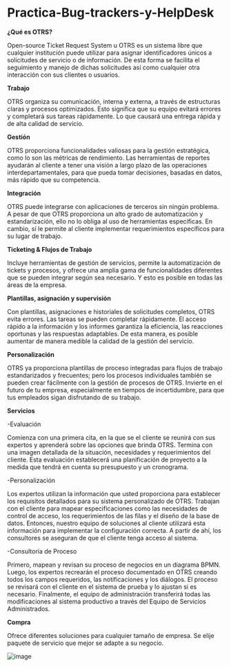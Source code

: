 # Practica-Bug-trackers-y-HelpDesk
**¿Qué es OTRS?**

Open-source Ticket Request System u OTRS es un sistema libre que cualquier institución puede utilizar para asignar identificadores únicos a solicitudes de servicio o de información. De esta forma se facilita el seguimiento y manejo de dichas solicitudes así como cualquier otra interacción con sus clientes o usuarios.


**Trabajo**

OTRS organiza su comunicación, interna y externa, a través de estructuras claras y procesos optimizados. Esto significa que su equipo evitará errores y completará sus tareas rápidamente. Lo que causará una entrega rápida y de alta calidad de servicio.

**Gestión**

OTRS proporciona funcionalidades valiosas para la gestión estratégica, como lo son las métricas de rendimiento. Las herramientas de reportes  ayudarán al cliente a tener una visión a largo plazo de las operaciones interdepartamentales, para que pueda tomar decisiones, basadas en datos, más rápido que su competencia.

**Integración**

OTRS puede integrarse con aplicaciones de terceros sin ningún problema. A pesar de que OTRS proporciona un alto grado de automatización y estandarización, ello no lo obliga al uso de herramientas específicas. En cambio, sí le permite al cliente implementar requerimientos específicos para su lugar de trabajo.

**Ticketing & Flujos de Trabajo**

Incluye herramientas de gestión de servicios, permite la automatización de tickets y procesos, y ofrece una amplia gama de funcionalidades diferentes que se pueden integrar según sea necesario. Y esto es posible en todas las áreas de la empresa.

**Plantillas, asignación y supervisión**

Con plantillas, asignaciones e historiales de solicitudes completos, OTRS evita errores. Las tareas se pueden completar rápidamente. El acceso rápido a la información y los informes garantiza la eficiencia, las reacciones oportunas y las respuestas adaptables. De esta manera, es posible aumentar de manera medible la calidad de la gestión del servicio.

**Personalización**

OTRS ya proporciona plantillas de proceso integradas para flujos de trabajo estandarizados y frecuentes; pero los procesos individuales también se pueden crear fácilmente con la gestión de procesos de OTRS. Invierte en el futuro de tu empresa, especialmente en tiempos de incertidumbre, para que tus empleados sigan disfrutando de su trabajo. 

**Servicios**

-Evaluación

Comienza con una primera cita, en la que se el cliente se reunirá con sus expertos y aprenderá sobre las opciones que brinda OTRS. Termina con una imagen detallada de la situación, necesidades y requerimientos del cliente. Esta evaluación establecerá una planificación de proyecto a la medida que tendrá en cuenta su presupuesto y un cronograma.

-Personalización

Los expertos utilizan la información que usted proporciona para establecer los requisitos detallados para su sistema personalizado de OTRS. Trabajan con 
el cliente para mapear especificaciones como las necesidades de control de acceso, los requerimientos de las filas y el diseño de la base de datos. Entonces, nuestro equipo de soluciones al cliente utilizará esta información para implementar la configuración correcta. A partir de ahí, los consultores se aseguran de que el cliente tenga acceso al sistema.

-Consultoría de Proceso

Primero, mapean y revisan su proceso de negocios en un diagrama BPMN. Luego, los expertos recrearán el proceso documentado en OTRS creando todos los campos requeridos, las notificaciones y los diálogos. El proceso se revisará con el cliente en el sistema de prueba y lo ajustan si es necesario. Finalmente, el equipo de administración transferirá todas las modificaciones al sistema productivo a través del Equipo de Servicios Administrados.

**Compra**

Ofrece diferentes soluciones para cualquier tamaño de empresa.
Se elije paquete de servicio que mejor se adapte a su negocio.

![image](https://user-images.githubusercontent.com/104896957/173919838-79719f46-2547-4fe2-be6c-f9787570b0e1.png)
